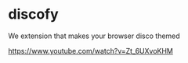 # discofy
We extension that makes your browser disco themed

https://www.youtube.com/watch?v=Zt_6UXvoKHM
